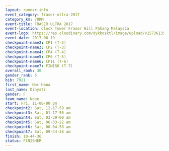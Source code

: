 ```yaml
---
layout: runner-info 
event_category: fraser-ultra-2017 
category_km: 70KM 
event-title: FRASER ULTRA 2017 
event-location: Clock Tower Fraser Hill Pahang Malaysia 
event-logo: https://res.cloudinary.com/dykbosktl/image/upload/v1573613535/Logo/logo_mfst7w.jpg 
event-date: 2017-08-19 
checkpoint-name2: CP1 (T-2) 
checkpoint-name3: CP2 (T-3) 
checkpoint-name4: CP4 (T-4) 
checkpoint-name5: CP6 (T-5) 
checkpoint-name6: CP11 (T-6) 
checkpoint-name7: FINISH (T-7) 
overall_rank: 30
gender_rank: 5
bib: 7921
first_name: Nor Hana
last_name: Dinyati
gender: F
team_name: None
start: Fri, 11-00-00 pm
checkpoint2: Sat, 12-17-59 am
checkpoint3: Sat, 01-17-56 am
checkpoint4: Sat, 03-39-00 am
checkpoint5: Sat, 06-33-22 am
checkpoint6: Sat, 08-04-58 am
checkpoint7: Sat, 09-44-36 am
finish: 10-44-36
status: FINISHER
---
```

